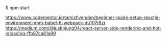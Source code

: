 $ npm start

https://www.codementor.io/tamizhvendan/beginner-guide-setup-reactjs-environment-npm-babel-6-webpack-du107r9zr
https://medium.com/@justinjung04/react-server-side-rendering-and-hot-reloading-ffb87ca81a89
